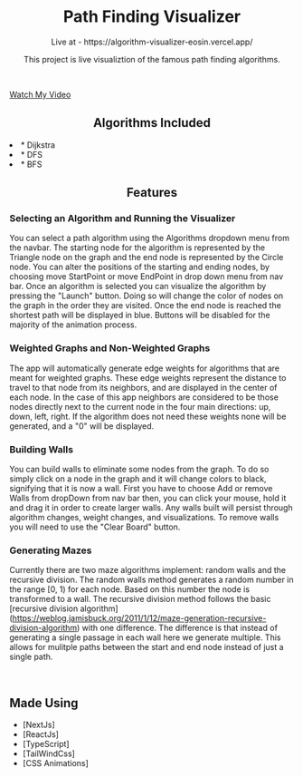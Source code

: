 <h1 align="center">Path Finding Visualizer</h1>

<p align="center">Live at - https://algorithm-visualizer-eosin.vercel.app/</p>
<p align="center"> This project is live visualiztion of the famous path finding algorithms. </p>
<br/>

[Watch My Video](https://raw.githubusercontent.com/harshsahu1/mypathfinder/master/assets/videos/my_video.mp4)


<h2 align="center">Algorithms Included</h2>
<li>* Dijkstra</li>
<li>* DFS</li>
<li>* BFS</li>

<h2 align="center">Features</h2>

### Selecting an Algorithm and Running the Visualizer

You can select a path algorithm using the Algorithms dropdown menu from the navbar.
The starting node for the algorithm is represented by the Triangle node on the graph and the end node is represented by the Circle node.
You can alter the positions of the starting and ending nodes, by choosing move StartPoint or move EndPoint in drop down menu from nav bar.
Once an algorithm is selected you can visualize the algorithm by pressing the "Launch" button.
Doing so will change the color of nodes on the graph in the order they are visited.
Once the end node is reached the shortest path will be displayed in blue.
Buttons will be disabled for the majority of the animation process.

### Weighted Graphs and Non-Weighted Graphs

The app will automatically generate edge weights for algorithms that are meant for weighted graphs.
These edge weights represent the distance to travel to that node from its neighbors, and are displayed in the center of each node.
In the case of this app neighbors are considered to be those nodes directly next to the current node in the four main directions: up, down, left, right.
If the algorithm does not need these weights none will be generated, and a "0" will be displayed.

### Building Walls

You can build walls to eliminate some nodes from the graph.
To do so simply click on a node in the graph and it will change colors to black, signifying that it is now a wall.
First you have to choose Add or remove Walls from dropDown from nav bar then, you can click your mouse, hold it and drag it in order to create larger walls.
Any walls built will persist through algorithm changes, weight changes, and visualizations.
To remove walls you will need to use the "Clear Board" button.

### Generating Mazes

Currently there are two maze algorithms implement: random walls and the recursive division.
The random walls method generates a random number in the range [0, 1) for each node.
Based on this number the node is transformed to a wall.
The recursive division method follows the basic [recursive division algorithm]
(https://weblog.jamisbuck.org/2011/1/12/maze-generation-recursive-division-algorithm) with one difference.
The difference is that instead of generating a single passage in each wall here we generate multiple.
This allows for mulitple paths between the start and end node instead of just a single path.

<br/>

## Made Using

- [NextJs]
- [ReactJs]
- [TypeScript]
- [TailWindCss]
- [CSS Animations]
